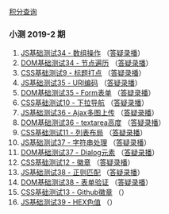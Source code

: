 
[积分查询](https://www.zhangxinxu.com/php/quiz)

### 小测 2019-2 期
1. [JS基础测试34 - 数组操作](https://github.com/JaimeCheng/zxx-quiz-summary/issues/1) （[答疑录播](https://www.bilibili.com/video/av58170184)）
2. [DOM基础测试34 - 节点遍历](https://github.com/JaimeCheng/zxx-quiz-summary/issues/2) （[答疑录播](https://www.bilibili.com/video/av58980453)）
3. [CSS基础测试9 - 标题打点](https://github.com/JaimeCheng/zxx-quiz-summary/issues/3) （[答疑录播](https://www.bilibili.com/video/av59949127)）
4. [JS基础测试35 - URI编码](https://github.com/JaimeCheng/zxx-quiz-summary/issues/4) （[答疑录播](https://www.bilibili.com/video/av60953633)）
5. [DOM基础测试35 - Form表单](https://github.com/JaimeCheng/zxx-quiz-summary/issues/5) （[答疑录播](https://www.bilibili.com/video/av61984706)）
6. [CSS基础测试10 - 下拉导航](https://github.com/JaimeCheng/zxx-quiz-summary/issues/6) （[答疑录播](https://www.bilibili.com/video/av63183213)）
7. [JS基础测试36 - Ajax多图上传](https://github.com/JaimeCheng/zxx-quiz-summary/issues/7) （[答疑录播](https://www.bilibili.com/video/av64122335)）
8. [DOM基础测试36 - textarea高度](https://github.com/JaimeCheng/zxx-quiz-summary/issues/8) （[答疑录播](https://www.bilibili.com/video/av65187484)）
9. [CSS基础测试11 - 列表布局](https://github.com/JaimeCheng/zxx-quiz-summary/issues/9) （[答疑录播](https://www.bilibili.com/video/av66195390)）
10. [JS基础测试37 - 字符串处理](https://github.com/JaimeCheng/zxx-quiz-summary/issues/10) （[答疑录播](https://www.bilibili.com/video/av66886926)）
11. [DOM基础测试37 - Dialog元素](https://github.com/JaimeCheng/zxx-quiz-summary/issues/11) （[答疑录播](https://www.bilibili.com/video/av68476064)）
12. [CSS基础测试12 - 徽章](https://github.com/JaimeCheng/zxx-quiz-summary/issues/12) （[答疑录播](https://www.bilibili.com/video/av68476064)）
13. [JS基础测试38 - 正则匹配](https://github.com/JaimeCheng/zxx-quiz-summary/issues/13) （[答疑录播](https://www.bilibili.com/video/av69279856)）
14. [DOM基础测试38 - 表单验证](https://github.com/JaimeCheng/zxx-quiz-summary/issues/14) （[答疑录播](https://www.bilibili.com/video/av71132928)）
15. [CSS基础测试13 - Github徽章](https://github.com/JaimeCheng/zxx-quiz-summary/issues/15) （[]()）
16. [JS基础测试39 - HEX色值](https://github.com/JaimeCheng/zxx-quiz-summary/issues/16) （[]()）
